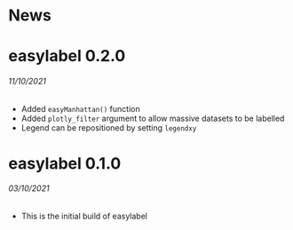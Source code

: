 News
=====

# easylabel 0.2.0
###### 11/10/2021

* Added `easyManhattan()` function
* Added `plotly_filter` argument to allow massive datasets to be labelled
* Legend can be repositioned by setting `legendxy`

# easylabel 0.1.0
###### 03/10/2021

* This is the initial build of easylabel
